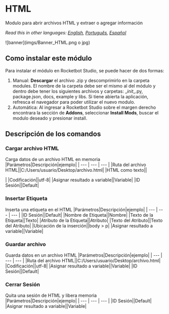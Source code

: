 



# HTML
  
Modulo para abrir archivos HTML y extraer o agregar información  

*Read this in other languages: [English](Manual_HTML.md), [Português](Manual_HTML.pr.md), [Español](Manual_HTML.es.md)*
  
![banner](imgs/Banner_HTML.png o jpg)
## Como instalar este módulo
  
Para instalar el módulo en Rocketbot Studio, se puede hacer de dos formas:
1. Manual: __Descargar__ el archivo .zip y descomprimirlo en la carpeta modules. El nombre de la carpeta debe ser el mismo al del módulo y dentro debe tener los siguientes archivos y carpetas: \__init__.py, package.json, docs, example y libs. Si tiene abierta la aplicación, refresca el navegador para poder utilizar el nuevo modulo.
2. Automática: Al ingresar a Rocketbot Studio sobre el margen derecho encontrara la sección de **Addons**, seleccionar **Install Mods**, buscar el modulo deseado y presionar install.  


## Descripción de los comandos

### Cargar archivo HTML
  
Carga datos de un archivo HTML en memoria
|Parámetros|Descripción|ejemplo|
| --- | --- | --- |
|Ruta del archivo HTML||C:/Users/usuario/Desktop/archivo.html|
|HTML como texto||<!DOCTYPE html>
<html lang="es">
<head>
	 <meta charset="UTF-8">
	<meta http-equiv="X-UA-Compatible" content="IE=edge">
	<meta name="viewport" content="width=device-width, initial-scale=1.0">
	<title></title>
</head>|
|Codificación||utf-8|
|Asignar resultado a variable||Variable|
|ID Sesión||Default|

### Insertar Etiqueta
  
Inserta una etiqueta en el HTML
|Parámetros|Descripción|ejemplo|
| --- | --- | --- |
|ID Sesión||Default|
|Nombre de Etiqueta||Nombre|
|Texto de la Etiqueta||Texto|
|Atributo de la Etiqueta||Atributo|
|Texto del Atributo||Texto del Atributo|
|Ubicación de la inserción||body > p|
|Asignar resultado a variable||Variable|

### Guardar archivo
  
Guarda datos en un archivo HTML
|Parámetros|Descripción|ejemplo|
| --- | --- | --- |
|Ruta del archivo HTML||C:/Users/usuario/Desktop/archivo.html|
|Codificación||utf-8|
|Asignar resultado a variable||Variable|
|ID Sesión||Default|

### Cerrar Sesión
  
Quita una sesión de HTML y libera memoria
|Parámetros|Descripción|ejemplo|
| --- | --- | --- |
|ID Sesión||Default|
|Asignar resultado a variable||Variable|
